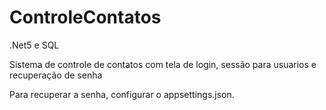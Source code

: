 # ControleContatos

.Net5 e SQL 

Sistema de controle de contatos com tela de login, sessão para usuarios e recuperação de senha

Para recuperar a senha, configurar o appsettings.json.
